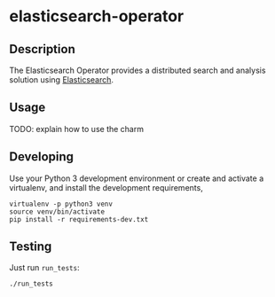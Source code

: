 # elasticsearch-operator

## Description

The Elasticsearch Operator provides a distributed search and analysis solution
using [Elasticsearch](https://www.elastic.co/).

## Usage

TODO: explain how to use the charm

## Developing

Use your Python 3 development environment or create and activate a virtualenv,
and install the development requirements,

    virtualenv -p python3 venv
    source venv/bin/activate
    pip install -r requirements-dev.txt

## Testing

Just run `run_tests`:

    ./run_tests
